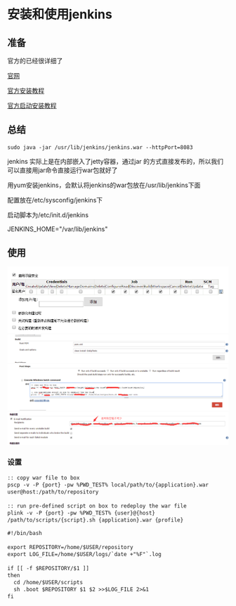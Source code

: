 # 安装和使用jenkins
## 准备
官方的已经很详细了

[官网](http://jenkins-ci.org/)

[官方安装教程](https://wiki.jenkins-ci.org/display/JENKINS/Use+Jenkins)

[官方启动安装教程](https://wiki.jenkins-ci.org/display/JENKINS/Starting+and+Accessing+Jenkins)


## 总结
```
sudo java -jar /usr/lib/jenkins/jenkins.war --httpPort=8083
```
jenkins 实际上是在内部嵌入了jetty容器，通过jar 的方式直接发布的，所以我们可以直接用jar命令直接运行war包就好了

用yum安装jenkins，会默认将jenkins的war包放在/usr/lib/jenkins下面

配置放在/etc/sysconfig/jenkins下

启动脚本为/etc/init.d/jenkins

JENKINS_HOME="/var/lib/jenkins"

## 使用
![](../extra/img/jenkins_0.png)
![](../extra/img/jenkins_1.png)
![](../extra/img/jenkins_2.png)
![](../extra/img/jenkins_3.png)
### 设置
```
:: copy war file to box
pscp -v -P {port} -pw %PWD_TEST% local/path/to/{application}.war user@host:/path/to/repository

:: run pre-defined script on box to redeploy the war file
plink -v -P {port} -pw %PWD_TEST% {user}@{host} /path/to/scripts/{script}.sh {application}.war {profile}
```

```
#!/bin/bash

export REPOSITORY=/home/$USER/repository
export LOG_FILE=/home/$USER/logs/`date +"%F"`.log

if [[ -f $REPOSITORY/$1 ]]
then
  cd /home/$USER/scripts
  sh .boot $REPOSITORY $1 $2 >>$LOG_FILE 2>&1
fi
```
